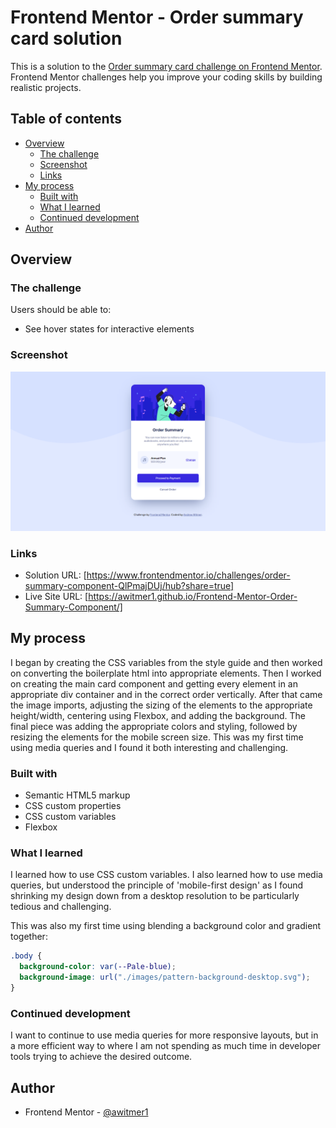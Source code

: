 # Frontend Mentor - Order summary card solution

This is a solution to the [Order summary card challenge on Frontend Mentor](https://www.frontendmentor.io/challenges/order-summary-component-QlPmajDUj). Frontend Mentor challenges help you improve your coding skills by building realistic projects.

## Table of contents

- [Overview](#overview)
  - [The challenge](#the-challenge)
  - [Screenshot](#screenshot)
  - [Links](#links)
- [My process](#my-process)
  - [Built with](#built-with)
  - [What I learned](#what-i-learned)
  - [Continued development](#continued-development)
- [Author](#author)

## Overview

### The challenge

Users should be able to:

- See hover states for interactive elements

### Screenshot

![](./images/Solution%20Screenshot.png)

### Links

- Solution URL: [https://www.frontendmentor.io/challenges/order-summary-component-QlPmajDUj/hub?share=true]
- Live Site URL: [https://awitmer1.github.io/Frontend-Mentor-Order-Summary-Component/]

## My process

I began by creating the CSS variables from the style guide and then worked on converting the boilerplate html into appropriate elements. Then I worked on creating the main card component and getting every element in an appropriate div container and in the correct order vertically. After that came the image imports, adjusting the sizing of the elements to the appropriate height/width, centering using Flexbox, and adding the background. The final piece was adding the appropriate colors and styling, followed by resizing the elements for the mobile screen size. This was my first time using media queries and I found it both interesting and challenging.

### Built with

- Semantic HTML5 markup
- CSS custom properties
- CSS custom variables
- Flexbox

### What I learned

I learned how to use CSS custom variables. I also learned how to use media queries, but understood the principle of 'mobile-first design' as I found shrinking my design down from a desktop resolution to be particularly tedious and challenging.

This was also my first time using blending a background color and gradient together:

```css
.body {
  background-color: var(--Pale-blue);
  background-image: url("./images/pattern-background-desktop.svg");
}
```

### Continued development

I want to continue to use media queries for more responsive layouts, but in a more efficient way to where I am not spending as much time in developer tools trying to achieve the desired outcome.

## Author

- Frontend Mentor - [@awitmer1](https://www.frontendmentor.io/profile/awitmer1)

